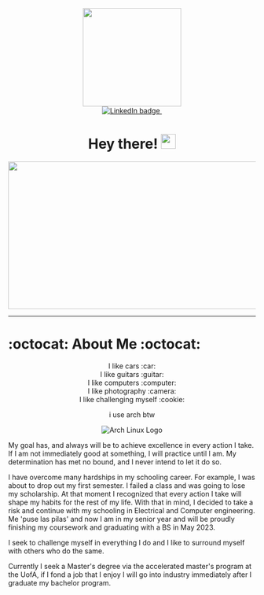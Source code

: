 <!--
**aloretocornidez/aloretocornidez** is a ✨ _special_ ✨ repository because its `README.md` (this file) appears on your GitHub profile.

Here are some ideas to get you started:

- 🔭 I’m currently working on ...
- 🌱 I’m currently learning ...
- 👯 I’m looking to collaborate on ...
- 🤔 I’m looking for help with ...
- 💬 Ask me about ...
- 📫 How to reach me: ...
- 😄 Pronouns: ...
- ⚡ Fun fact: ...
-->

<div id="header" align="center">
    <img src="https://cdn.myanimelist.net/s/common/uploaded_files/1449565442-799682393c093c4b5a5034dde32bb999.gif" width="200"/>
    <div id="social-media-badges" align="center">
        <a href="https://www.linkedin.com/in/aloretocornidez/">
            <img id="badge-linkedin" src="https://img.shields.io/badge/LinkedIn-aloretocornidez-0e76a8" alt="LinkedIn badge"/>
            <img id="badge-view-count" src="https://komarev.com/ghpvc/?username=aloretocornidez&style=flat-square&color=blue" alt=""/>
        </a>
    </div>
    <h1>
    Hey there! 
    <img src="https://media.giphy.com/media/hvRJCLFzcasrR4ia7z/giphy.gif" width="30px"/>
    </h1>
</div>


<div id="about-me" align="center">
  <img src="https://media.giphy.com/media/dWesBcTLavkZuG35MI/giphy.gif" width="600" height="300"/>

</div>

---

# :octocat: About Me :octocat:

<div align="center"> I like cars :car:</div>  
<div align="center"> I like guitars :guitar:</div>
<div align="center"> I like computers :computer:</div>
<div align="center"> I like photography :camera:</div>
<div align="center"> I like challenging myself :cookie:</div>



<div align="center">
<p>i use arch btw</p>
    <img src="https://upload.wikimedia.org/wikipedia/commons/thumb/a/a5/Archlinux-icon-crystal-64.svg/65px-Archlinux-icon-crystal-64.svg.png?20221007043523" alt="Arch Linux Logo"> 
</div>


My goal has, and always will be to achieve excellence in every action I take. If I am not immediately good at something, I will practice until I am. My determination has met no bound, and I never intend to let it do so.

I have overcome many hardships in my schooling career. For example, I was about to drop out my first semester. I failed a class and was going to lose my scholarship. At that moment I recognized that every action I take will shape my habits for the rest of my life. With that in mind, I decided to take a risk and continue with my schooling in Electrical and Computer engineering. Me 'puse las pilas' and now I am in my senior year and will be proudly finishing my coursework and graduating with a BS in May 2023. 

I seek to challenge myself in everything I do and I like to surround myself with others who do the same.

Currently I seek a Master's degree via the accelerated master's program at the UofA, if I fond a job that I enjoy I will go into industry immediately after I graduate my bachelor program.

